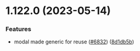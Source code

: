 # 1.122.0 (2023-05-14)


### Features

* modal made generic for reuse ([#6832](https://github.com/EddieHubCommunity/LinkFree/issues/6832)) ([8d1db5b](https://github.com/EddieHubCommunity/LinkFree/commit/8d1db5bea39cef61d20b690f7fa41617f02afabc))



